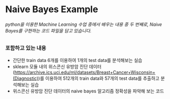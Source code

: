 # Naive Bayes Example

###### python을 이용한 Machine Learning 수업 중에서 배우는 내용 중 두 번째로, Naive Bayes를 구현하는 코드 파일을 담고 있습니다.

### 포함하고 있는 내용
- 간단한 train data 6개를 이용하여 1개의 test data를 분석해보는 실습
- sklearn 모듈 내의 위스콘신 유방암 진단 데이터(https://archive.ics.uci.edu/ml/datasets/Breast+Cancer+Wisconsin+(Diagnostic))를 이용하여 512개의 train data와 57개의 test data를 추출하고 분석해보는 실습
- 위스콘신 유방암 진단 데이터의 naive bayes 알고리즘 정확성을 파악해 보는 코드
